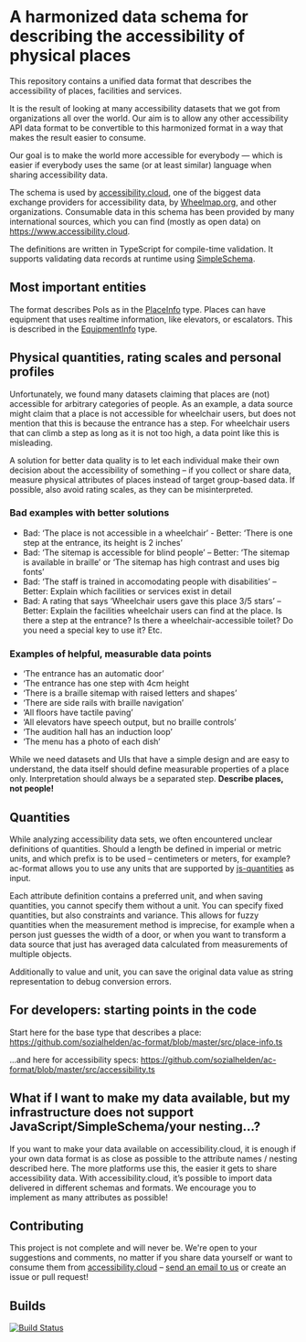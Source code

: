 # A harmonized data schema for describing the accessibility of physical places

This repository contains a unified data format that describes the accessibility of places, facilities and services.

It is the result of looking at many accessibility datasets that we got from organizations all over the world. Our aim is to allow any other accessibility API data format to be convertible to this harmonized format in a way that makes the result easier to consume.

Our goal is to make the world more accessible for everybody — which is easier if everybody uses the same (or at least similar) language when sharing accessibility data.

The schema is used by [accessibility.cloud](https://www.accessibility.cloud), one of the biggest data exchange providers for accessibility data, by [Wheelmap.org](https://wheelmap.org), and other organizations. Consumable data in this schema has been provided by many international sources, which you can find (mostly as open data) on https://www.accessibility.cloud.

The definitions are written in TypeScript for compile-time validation. It supports validating data records at runtime using [SimpleSchema](https://github.com/aldeed/simple-schema-js).

## Most important entities

The format describes PoIs as in the [PlaceInfo](./src/place-info.ts) type. Places can have equipment that uses realtime information, like elevators, or escalators. This is described in the [EquipmentInfo](./src/equipment-info.ts) type.

## Physical quantities, rating scales and personal profiles

Unfortunately, we found many datasets claiming that places are (not) accessible for arbitrary categories of people. As an example, a data source might claim that a place is not accessible for wheelchair users, but does not mention that this is because the entrance has a step. For wheelchair users that can climb a step as long as it is not too high, a data point like this is misleading.

A solution for better data quality is to let each individual make their own decision about the accessibility of something – if you collect or share data, measure physical attributes of places instead of target group-based data. If possible, also avoid rating scales, as they can be misinterpreted.

### Bad examples with better solutions

- Bad: ‘The place is not accessible in a wheelchair’ - Better: ‘There is one step at the entrance, its height is 2 inches’
- Bad: ‘The sitemap is accessible for blind people’ – Better: ‘The sitemap is available in braille’ or ‘The sitemap has high contrast and uses big fonts’
- Bad: ‘The staff is trained in accomodating people with disabilities’ – Better: Explain which facilities or services exist in detail
- Bad: A rating that says ‘Wheelchair users gave this place 3/5 stars’ – Better: Explain the facilities wheelchair users can find at the place. Is there a step at the entrance? Is there a wheelchair-accessible toilet? Do you need a special key to use it? Etc.

### Examples of helpful, measurable data points

- ‘The entrance has an automatic door’
- ‘The entrance has one step with 4cm height
- ‘There is a braille sitemap with raised letters and shapes’
- ‘There are side rails with braille navigation’
- ‘All floors have tactile paving’
- ‘All elevators have speech output, but no braille controls’
- ‘The audition hall has an induction loop’
- ‘The menu has a photo of each dish’

While we need datasets and UIs that have a simple design and are easy to understand, the data itself should define measurable properties of a place only. Interpretation should always be a separated step. **Describe places, not people!**

## Quantities

While analyzing accessibility data sets, we often encountered unclear definitions of quantities. Should a length be defined in imperial or metric units, and which prefix is to be used – centimeters or meters, for example? ac-format allows you to use any units that are supported by [js-quantities](https://github.com/gentooboontoo/js-quantities) as input.

Each attribute definition contains a preferred unit, and when saving quantities, you cannot specify them without a unit. You can specify fixed quantities, but also constraints and variance. This allows for fuzzy quantities when the measurement method is imprecise, for example when a person just guesses the width of a door, or when you want to transform a data source that just has averaged data calculated from measurements of multiple objects.

Additionally to value and unit, you can save the original data value as string representation to debug conversion errors.

## For developers: starting points in the code

Start here for the base type that describes a place:
https://github.com/sozialhelden/ac-format/blob/master/src/place-info.ts

…and here for accessibility specs:
https://github.com/sozialhelden/ac-format/blob/master/src/accessibility.ts

## What if I want to make my data available, but my infrastructure does not support JavaScript/SimpleSchema/your nesting…?

If you want to make your data available on accessibility.cloud, it is enough if your own data format is as close as possible to the attribute names / nesting described here. The more platforms use this, the easier it gets to share accessibility data. With accessibility.cloud, it’s possible to import data delivered in different schemas and formats. We encourage you to implement as many attributes as possible!

## Contributing

This project is not complete and will never be. We're open to your suggestions and comments, no matter if you share data yourself or want to consume them from [accessibility.cloud](https://www.accessibility.cloud) – [send an email to us](support@accessibility.cloud) or create an issue or pull request!

## Builds

[![Build Status](https://travis-ci.org/sozialhelden/ac-format.svg?branch=master)](https://travis-ci.org/sozialhelden/ac-format)
